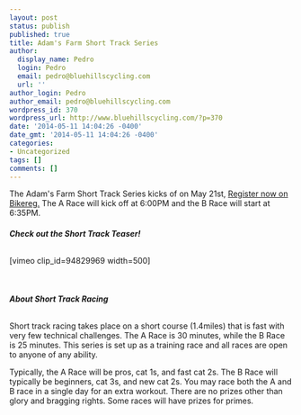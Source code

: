 ```yaml
---
layout: post
status: publish
published: true
title: Adam's Farm Short Track Series
author:
  display_name: Pedro
  login: Pedro
  email: pedro@bluehillscycling.com
  url: ''
author_login: Pedro
author_email: pedro@bluehillscycling.com
wordpress_id: 370
wordpress_url: http://www.bluehillscycling.com/?p=370
date: '2014-05-11 14:04:26 -0400'
date_gmt: '2014-05-11 14:04:26 -0400'
categories:
- Uncategorized
tags: []
comments: []
---
```

<p>The Adam's Farm Short Track Series kicks of on May 21st, <a href="https://www.bikereg.com/adams-farm-short-track-series">Register now on Bikereg.</a> The A Race will kick off at 6:00PM and the B Race will start at 6:35PM.



<h5 style="padding-bottom:8px">Check out the Short Track Teaser!</h5>

[vimeo clip_id=94829969 width=500]



&nbsp;



<h5 style="padding-bottom:8px">About Short Track Racing</h5>

Short track racing takes place on a short course (1.4miles) that is fast with very few technical challenges. The A Race is 30 minutes, while the B Race is 25 minutes. This series is set up as a training race and all races are open to anyone of any ability.



Typically, the A Race will be pros, cat 1s, and fast cat 2s. The B Race will typically be beginners, cat 3s, and new cat 2s. You may race both the A and B race in a single day for an extra workout. There are no prizes other than glory and bragging rights. Some races will have prizes for primes.

